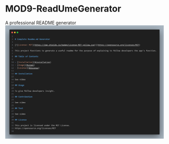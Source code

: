 # MOD9-ReadUmeGenerator
A professional README generator
![Alt text](<Screenshot 2023-10-16 195755.png>)